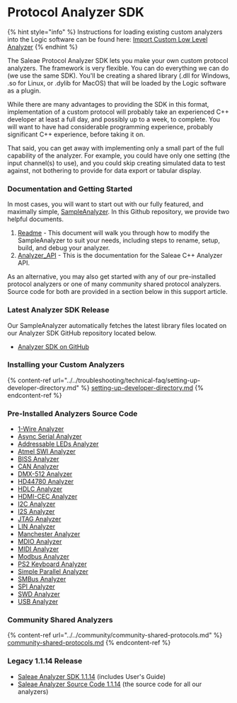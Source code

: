 # Protocol Analyzer SDK

{% hint style="info" %}
Instructions for loading existing custom analyzers into the Logic software can be found here: [Import Custom Low Level Analyzer](../../troubleshooting/technical-faq/setting-up-developer-directory.md)
{% endhint %}

The Saleae Protocol Analyzer SDK lets you make your own custom protocol analyzers. The framework is very flexible. You can do everything we can do (we use the same SDK). You'll be creating a shared library (.dll for Windows, .so for Linux, or .dylib for MacOS) that will be loaded by the Logic software as a plugin.

While there are many advantages to providing the SDK in this format, implementation of a custom protocol will probably take an experienced C++ developer at least a full day, and possibly up to a week, to complete. You will want to have had considerable programming experience, probably significant C++ experience, before taking it on.

That said, you can get away with implementing only a small part of the full capability of the analyzer. For example, you could have only one setting (the input channel(s) to use), and you could skip creating simulated data to test against, not bothering to provide for data export or tabular display.

### Documentation and Getting Started

In most cases, you will want to start out with our fully featured, and maximally simple, [SampleAnalyzer](https://github.com/saleae/SampleAnalyzer). In this Github repository, we provide two helpful documents.

1. [Readme](https://github.com/saleae/SampleAnalyzer/blob/master/readme.md) - This document will walk you through how to modify the SampleAnalyzer to suit your needs, including steps to rename, setup, build, and debug your analyzer.
2. [Analyzer\_API](https://github.com/saleae/SampleAnalyzer/blob/master/docs/Analyzer_API.md) - This is the documentation for the Saleae C++ Analyzer API.

As an alternative, you may also get started with any of our pre-installed protocol analyzers or one of many community shared protocol analyzers. Source code for both are provided in a section below in this support article.

### **Latest Analyzer SDK Release**

Our SampleAnalyzer automatically fetches the latest library files located on our Analyzer SDK GitHub repository located below.

* [Analyzer SDK on GitHub](https://github.com/saleae/AnalyzerSDK)

### Installing your Custom Analyzers

{% content-ref url="../../troubleshooting/technical-faq/setting-up-developer-directory.md" %}
[setting-up-developer-directory.md](../../troubleshooting/technical-faq/setting-up-developer-directory.md)
{% endcontent-ref %}

### Pre-Installed Analyzers Source Code

* [1-Wire Analyzer](https://www.github.com/saleae/one-wire-analyzer)
* [Async Serial Analyzer](https://www.github.com/saleae/serial-analyzer)&#x20;
* [Addressable LEDs Analyzer](https://www.github.com/saleae/async-rgb-led-analyzer)
* [Atmel SWI Analyzer](https://www.github.com/saleae/atmel-swi-analyzer)
* [BISS Analyzer](https://www.github.com/saleae/biss-analyzer)
* [CAN Analyzer](https://www.github.com/saleae/can-analyzer)
* [DMX-512 Analyzer](https://www.github.com/saleae/dmx-512-analyzer)
* [HD44780 Analyzer](https://www.github.com/saleae/hd44780-analyzer)&#x20;
* [HDLC Analyzer](https://www.github.com/saleae/hdlc-analyzer)&#x20;
* [HDMI-CEC Analyzer](https://www.github.com/saleae/hdmi-cec-analyzer)&#x20;
* [I2C Analyzer](https://www.github.com/saleae/i2c-analyzer)&#x20;
* [I2S Analyzer](https://www.github.com/saleae/i2s-analyzer)&#x20;
* [JTAG Analyzer](https://www.github.com/saleae/jtag-analyzer)&#x20;
* [LIN Analyzer](https://www.github.com/saleae/lin-analyzer)
* [Manchester Analyzer](https://www.github.com/saleae/manchester-analyzer)&#x20;
* [MDIO Analyzer](https://www.github.com/saleae/mdio-analyzer)&#x20;
* [MIDI Analyzer](https://www.github.com/saleae/midi-analyzer)&#x20;
* [Modbus Analyzer](https://www.github.com/saleae/modbus-analyzer)&#x20;
* [PS2 Keyboard Analyzer](https://www.github.com/saleae/ps2-keyboard-analyzer)&#x20;
* [Simple Parallel Analyzer](https://www.github.com/saleae/simple-parallel-analyzer)&#x20;
* [SMBus Analyzer](https://www.github.com/saleae/smbus-analyzer)&#x20;
* [SPI Analyzer](https://www.github.com/saleae/spi-analyzer)&#x20;
* [SWD Analyzer](https://www.github.com/saleae/swd-analyzer)&#x20;
* [USB Analyzer](https://www.github.com/saleae/usb-analyzer)

### Community Shared Analyzers

{% content-ref url="../../community/community-shared-protocols.md" %}
[community-shared-protocols.md](../../community/community-shared-protocols.md)
{% endcontent-ref %}

### **Legacy 1.1.14 Release**

* [Saleae Analyzer SDK 1.1.14](http://downloads.saleae.com/SDK/SaleaeAnalyzerSdk-1.1.14.zip) (includes User's Guide)
* [Saleae Analyzer Source Code 1.1.14](http://downloads.saleae.com/SDK/Saleae%20Analyzer%20Source%201.1.14.zip) (the source code for all our analyzers)
